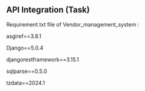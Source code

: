 ## API Integration (Task)

Requirement.txt file of Vendor_management_system :

asgiref==3.8.1

Django==5.0.4

djangorestframework==3.15.1

sqlparse==0.5.0

tzdata==2024.1
